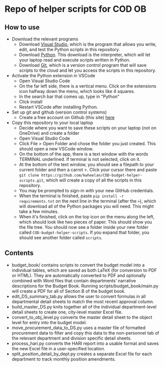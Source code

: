 # Repo of helper scripts for COD OB

## How to use

 - Download the relevant programs
   - Download [Visual Studio](https://code.visualstudio.com/download), which is the program that allows you write, edit, and test the Python scripts in this repository.
   - Download [Python](https://www.python.org/downloads/). This download is the interpreter, which will let your laptop read and execute scripts written in Python.
   - Download [Git](https://git-scm.com/downloads), which is a version control program that will save scripts to the cloud and let you access the scripts in this repository.
 - Activate the Python extension in VSCode
   - Open Visual Studio Code
   - On the far left side, there is a vertical menu. Click on the extensions icon halfway down the menu, which looks like 4 squares.
   - In the search bar that comes up, type in "Python"
   - Click install
   - Restart VSCode after installing Python.
 - Set up git and github (version control systems)
   - Create a free account on Github (this site) [here](https://github.com/)
 - Copy this repository to your local laptop
   - Decide where you want to save these scripts on your laptop (not on OneDrive) and create a folder
   - Open Visual Studio Code
   - Click File > Open Folder and chose the folder you just created. This should open a new VSCode window.
   - On the bottom of the app, there is a text window with the words TERMINAL underlined. If terminal is not selected, click on it.
   - At the bottom of the text window, you should see a filepath to your current folder and then a carrot >. Click your cursor there and paste `git clone https://github.com/kwheelan/COD-budget-helper-scripts.git`, which will create a copy of all the scripts in this repository.
   - You may be prompted to sign-in with your new GitHub credentials.
   - When the terminal is finished, paste `pip install -r requirements.txt` on the next line in the terminal (after the `>`), which will download all of the Python packages you will need. This might take a few minutes. 
   - When it's finished, click on the top icon on the menu along the left, which should look like two pieces of paper. This should show you the file tree. You should now see a folder inside your new folder called `COD-budget-helper-scripts`. If you expand that folder, you should see another folder called `scripts`.

## Contents

-	budget_book/ contains scripts to convert the budget model into a individual tables, which are saved as both LaTeX (for conversion to PDF or HTML). They are automatically converted to PDF and optionally combined with Word files that contain departments’ narrative descriptions for the Budget Book. Running scripts/budget_book/main.py will create a PDF for all of Section B of the budget book.
-	edit_DS_summary_tab.py allows the user to convert formulas in all departmental detail sheets to match the most recent approval column.
-	build_master_DS.py knits together all of the individual department-level detail sheets to create one, city-level master Excel file.
-	convert_to_obj_level.py converts the master detail sheet to the object level for entry into the budget model.
-	move_procurement_data_to_DS.py uses a master file of formatted procurement data to filter and copy this data to the non-personnel tab of the relevant department and division specific detail sheets.
-	process_hari.py converts the HARI report into a usable format and saves the new Excel file in a  user-specified location.
-	split_position_detail_by_dept.py creates a separate Excel file for each department to track monthly position amendments.


